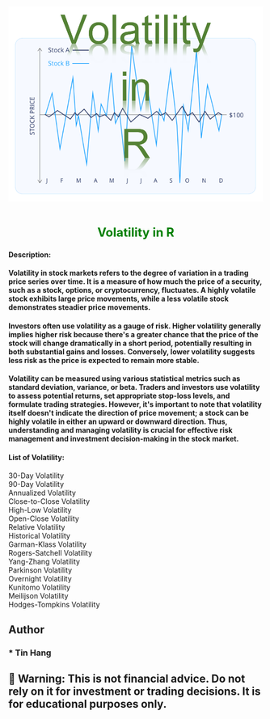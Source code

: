 <img src="Volatility_R.PNG">
<h1 align="center"><span style="font-size: 24px; color: green;">Volatility in R</span></h1>

#### Description:  
#### Volatility in stock markets refers to the degree of variation in a trading price series over time. It is a measure of how much the price of a security, such as a stock, options, or cryptocurrency, fluctuates. A highly volatile stock exhibits large price movements, while a less volatile stock demonstrates steadier price movements.  
#### Investors often use volatility as a gauge of risk. Higher volatility generally implies higher risk because there's a greater chance that the price of the stock will change dramatically in a short period, potentially resulting in both substantial gains and losses. Conversely, lower volatility suggests less risk as the price is expected to remain more stable.  
#### Volatility can be measured using various statistical metrics such as standard deviation, variance, or beta. Traders and investors use volatility to assess potential returns, set appropriate stop-loss levels, and formulate trading strategies. However, it's important to note that volatility itself doesn't indicate the direction of price movement; a stock can be highly volatile in either an upward or downward direction. Thus, understanding and managing volatility is crucial for effective risk management and investment decision-making in the stock market.  

#### List of Volatility:    
30-Day Volatility  
90-Day Volatility  
Annualized Volatility  
Close-to-Close Volatility  
High-Low Volatility  
Open-Close Volatility  
Relative Volatility  
Historical Volatility  
Garman-Klass Volatility  
Rogers-Satchell Volatility  
Yang-Zhang Volatility  
Parkinson Volatility  
Overnight Volatility  
Kunitomo Volatility  
Meilijson Volatility  
Hodges-Tompkins Volatility  

## Author
### * Tin Hang

## 🔴 Warning: This is not financial advice. Do not rely on it for investment or trading decisions. It is for educational purposes only.  

